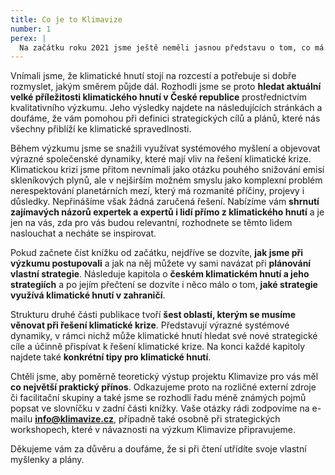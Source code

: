 ```yaml
---
title: Co je to Klimavize
number: 1
perex: |
  Na začátku roku 2021 jsme ještě neměli jasnou představu o tom, co má být výstupem projektu Klimavize. Sami jsme byli součástí dění, když klimatické hnutí probudilo veřejnost i některé politiky, když se mu podařilo rozproudit debatu o změnách klimatu, a hlavně když urychlilo uzavření uhelných dolů a elektráren. Ale stejně jako zbytek hnutí jsme si uvědomovali, že **konec uhlí pro řešení klimatické krize nestačí**.
---
```


Vnímali jsme, že klimatické hnutí stojí na rozcestí a potřebuje si dobře rozmyslet, jakým směrem půjde dál. Rozhodli jsme se proto **hledat aktuální velké příležitosti klimatického hnutí v České republice** prostřednictvím kvalitativního výzkumu. Jeho výsledky najdete na následujících stránkách a doufáme, že vám pomohou při definici strategických cílů a plánů, které nás všechny přiblíží ke klimatické spravedlnosti.

Během výzkumu jsme se snažili využívat systémového myšlení a objevovat výrazné společenské dynamiky, které mají vliv na řešení klimatické krize. Klimatickou krizi jsme přitom nevnímali jako otázku pouhého snižování emisí skleníkových plynů, ale v nejširším možném smyslu jako komplexní problém nerespektování planetárních mezí, který má rozmanité příčiny, projevy i důsledky. Nepřinášíme však žádná zaručená řešení. Nabízíme vám **shrnutí zajímavých názorů expertek a expertů i lidí přímo z klimatického hnutí** a je jen na vás, zda pro vás budou relevantní, rozhodnete se těmto lidem naslouchat a necháte se inspirovat.

Pokud začnete číst knížku od začátku, nejdříve se dozvíte, **jak jsme při výzkumu postupovali** a jak na něj můžete vy sami navázat při **plánování vlastní strategie**. Následuje kapitola o **českém klimatickém hnutí a jeho strategiích** a po jejím přečtení se dozvíte i něco málo o tom, **jaké strategie využívá klimatické hnutí v zahraničí**.

Strukturu druhé části publikace tvoří **šest oblastí, kterým se musíme věnovat při řešení klimatické krize**. Představují výrazné systémové dynamiky, v rámci nichž může klimatické hnutí hledat své nové strategické cíle a účinně přispívat k řešení klimatické krize. Na konci každé kapitoly najdete také **konkrétní tipy pro klimatické hnutí**.

Chtěli jsme, aby poměrně teoretický výstup projektu Klimavize pro vás měl **co největší praktický přínos**. Odkazujeme proto na rozličné externí zdroje či facilitační skupiny a také jsme se rozhodli řadu méně známých pojmů popsat ve slovníčku v zadní části knížky. Vaše otázky rádi zodpovíme na e-mailu **info@klimavize.cz**, případně také osobně při strategických workshopech, které v návaznosti na výzkum Klimavize připravujeme.

Děkujeme vám za důvěru a doufáme, že si při čtení utřídíte svoje vlastní myšlenky a plány.

